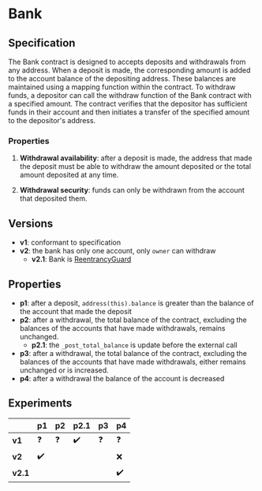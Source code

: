 # Bank

## Specification
The Bank contract is designed to accepts deposits and withdrawals from any
address. When a deposit is made, the corresponding amount is added to the
account balance of the depositing address. These balances are maintained using
a mapping function within the contract. To withdraw funds, a depositor can call
the withdraw function of the Bank contract with a specified amount. The
contract verifies that the depositor has sufficient funds in their account and
then initiates a transfer of the specified amount to the depositor's address.

### Properties
1. **Withdrawal availability**: after a deposit is made, the address that made the
   deposit must be able to withdraw the amount deposited or the total amount
   deposited at any time.

1. **Withdrawal security**: funds can only be withdrawn from the account that
   deposited them.

## Versions
- **v1**: conformant to specification
- **v2**: the bank has only one account, only `owner` can withdraw
    - **v2.1**: Bank is [ReentrancyGuard](https://github.com/OpenZeppelin/openzeppelin-contracts/blob/v4.8.2/contracts/security/ReentrancyGuard.sol)

## Properties
- **p1**: after a deposit, `address(this).balance` is greater than the balance
  of the account that made the deposit
- **p2**: after a withdrawal, the total balance of the contract, excluding the
  balances of the accounts that have made withdrawals, remains unchanged.
    - **p2.1**: the `_post_total_balance` is update before the external call
- **p3**: after a withdrawal, the total balance of the contract, excluding the
  balances of the accounts that have made withdrawals, either remains unchanged
  or is increased.
- **p4**: after a withdrawal the balance of the account is decreased

## Experiments

|          | **p1**             | **p2**     | **p2.1**           | **p3**     | **p4**             |
| -------- | ------------------ | ---------- | ------------------ | ---------- | ------------------ |
| **v1**   | :question:         | :question: | :heavy_check_mark: | :question: | :question:         |
| **v2**   | :heavy_check_mark: |            |                    |            | :x:                |
| **v2.1** |                    |            |                    |            | :heavy_check_mark: |

